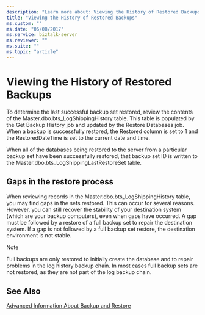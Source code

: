 ```yaml
---
description: "Learn more about: Viewing the History of Restored Backups"
title: "Viewing the History of Restored Backups"
ms.custom: ""
ms.date: "06/08/2017"
ms.service: biztalk-server
ms.reviewer: ""
ms.suite: ""
ms.topic: "article"
---
```

# Viewing the History of Restored Backups
To determine the last successful backup set restored, review the contents of the Master.dbo.bts_LogShippingHistory table. This table is populated by the Get Backup History job and updated by the Restore Databases job. When a backup is successfully restored, the Restored column is set to 1 and the RestoredDateTime is set to the current date and time.  
  
 When all of the databases being restored to the server from a particular backup set have been successfully restored, that backup set ID is written to the Master.dbo.bts_LogShippingLastRestoreSet table.  
  
## Gaps in the restore process  
 When reviewing records in the Master.dbo.bts_LogShippingHistory table, you may find gaps in the sets restored. This can occur for several reasons. However, you can still recover the stability of your destination system (which are your backup computers), even when gaps have occurred. A gap must be followed by a restore of a full backup set to repair the destination system. If a gap is not followed by a full backup set restore, the destination environment is not stable.  
  
> [!NOTE]
>  Full backups are only restored to initially create the database and to repair problems in the log history backup chain. In most cases full backup sets are not restored, as they are not part of the log backup chain.  
  
## See Also  
 [Advanced Information About Backup and Restore](../core/advanced-information-about-backup-and-restore1.md)
